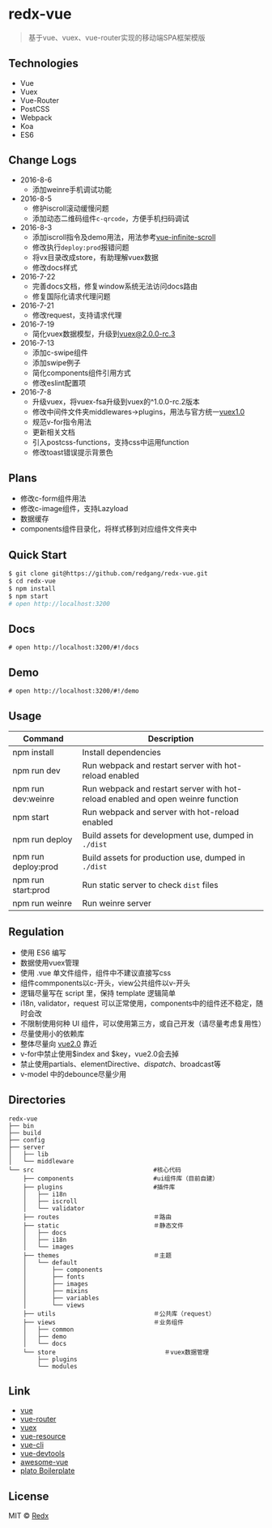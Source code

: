 # redx-vue
> 基于vue、vuex、vue-router实现的移动端SPA框架模版

## Technologies
- Vue
- Vuex
- Vue-Router
- PostCSS
- Webpack
- Koa
- ES6

## Change Logs
- 2016-8-6
  - 添加weinre手机调试功能
- 2016-8-5
  - 修护iscroll滚动缓慢问题
  - 添加动态二维码组件`c-qrcode`，方便手机扫码调试
- 2016-8-3
  - 添加iscroll指令及demo用法，用法参考[vue-infinite-scroll](https://github.com/ElemeFE/vue-infinite-scroll)
  - 修改执行`deploy:prod`报错问题
  - 将vx目录改成store，有助理解vuex数据
  - 修改docs样式
- 2016-7-22
  - 完善docs文档，修复window系统无法访问docs路由
  - 修复国际化请求代理问题
- 2016-7-21
  - 修改request，支持请求代理
- 2016-7-19
  - 简化vuex数据模型，升级到[vuex@2.0.0-rc.3](https://github.com/vuejs/vuex/releases/tag/v2.0.0-rc.1)
- 2016-7-13
  - 添加c-swipe组件
  - 添加swipe例子
  - 简化components组件引用方式
  - 修改eslint配置项
- 2016-7-8
  - 升级vuex，将vuex-fsa升级到vuex的^1.0.0-rc.2版本
  - 修改中间件文件夹middlewares->plugins，用法与官方统一[vuex1.0](http://vuex.vuejs.org/en/plugins.html)
  - 规范v-for指令用法
  - 更新相关文档
  - 引入postcss-functions，支持css中运用function
  - 修改toast错误提示背景色

## Plans
- 修改c-form组件用法
- 修改c-image组件，支持Lazyload
- 数据缓存
- components组件目录化，将样式移到对应组件文件夹中

## Quick Start

```bash
$ git clone git@https://github.com/redgang/redx-vue.git
$ cd redx-vue
$ npm install
$ npm start
# open http://localhost:3200
```
## Docs
```
# open http://localhost:3200/#!/docs
```

## Demo
```
# open http://localhost:3200/#!/demo
```

## Usage
|Command|Description|
|---|---|
|npm install|Install dependencies|
|npm run dev|Run webpack and restart server with hot-reload enabled|
|npm run dev:weinre|Run webpack and restart server with hot-reload enabled and open weinre function|
|npm start|Run webpack and server with hot-reload enabled|
|npm run deploy|Build assets for development use, dumped in `./dist`|
|npm run deploy:prod|Build assets for production use, dumped in `./dist`|
|npm run start:prod|Run static server to check `dist` files|
|npm run weinre|Run weinre server|


## Regulation
- 使用 ES6 编写
- 数据使用vuex管理
- 使用 .vue 单文件组件，组件中不建议直接写css
- 组件commponents以c-开头，view公共组件以v-开头
- 逻辑尽量写在 script 里，保持 template 逻辑简单
- i18n, validator，request 可以正常使用，components中的组件还不稳定，随时会改
- 不限制使用何种 UI 组件，可以使用第三方，或自己开发（请尽量考虑复用性）
- 尽量使用小的依赖库
- 整体尽量向 [vue2.0](https://github.com/vuejs/vue/issues/2873) 靠近
- v-for中禁止使用$index and $key，vue2.0会去掉
- 禁止使用partials、elementDirective、$dispatch、$broadcast等
- v-model 中的debounce尽量少用


## Directories
```
redx-vue
├── bin
├── build
├── config
├── server
│   ├── lib
│   └── middleware
└── src                                 #核心代码
    ├── components                      #ui组件库（目前自建）
    ├── plugins                         #插件库
    │   ├── i18n
    │   ├── iscroll
    │   └── validator
    ├── routes                          ＃路由
    ├── static                          ＃静态文件
    │   ├── docs
    │   ├── i18n                        
    │   └── images
    ├── themes                          ＃主题
    │   └── default
    │       ├── components              
    │       ├── fonts                   
    │       ├── images
    │       ├── mixins                  
    │       ├── variables               
    │       └── views                   
    ├── utils                           ＃公共库（request）
    ├── views                           ＃业务组件
    │   ├── common                      
    │   ├── demo                        
    │   └── docs                        
    └── store                              ＃vuex数据管理
        ├── plugins
        └── modules
```

## Link
- [vue](https://github.com/vuejs/vue) 
- [vue-router](https://github.com/vuejs/vue-router)
- [vuex](https://github.com/vuejs/vuex)
- [vue-resource](https://github.com/vuejs/vue-resource)
- [vue-cli](https://github.com/vuejs/vue-cli)
- [vue-devtools](https://github.com/vuejs/vue-devtools)
- [awesome-vue](https://github.com/vuejs/awesome-vue)
- [plato Boilerplate](https://github.com/crossjs/plato)

## License

MIT &copy; [Redx](https://github.com/redgang)